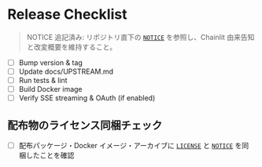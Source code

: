 
# Release Checklist

> NOTICE 追記済み: リポジトリ直下の [`NOTICE`](../NOTICE) を参照し、Chainlit 由来告知と改変概要を維持すること。
- [ ] Bump version & tag
- [ ] Update docs/UPSTREAM.md
- [ ] Run tests & lint
- [ ] Build Docker image
- [ ] Verify SSE streaming & OAuth (if enabled)

## 配布物のライセンス同梱チェック

- [ ] 配布パッケージ・Docker イメージ・アーカイブに [`LICENSE`](../LICENSE) と [`NOTICE`](../NOTICE) を同梱したことを確認
